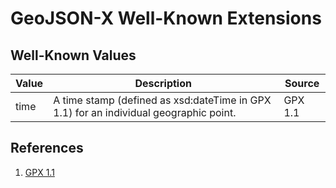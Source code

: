 GeoJSON-X Well-Known Extensions
===============================

Well-Known Values
-----------------

| Value | Description | Source |
| ----- | ----------- | ------ |
| time | A time stamp (defined as xsd:dateTime in GPX 1.1) for an individual geographic point. | GPX 1.1 |

References
----------

1. [GPX 1.1](http://www.topografix.com/gpx.asp)